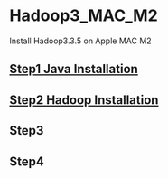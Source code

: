 # Hadoop3_MAC_M2
Install Hadoop3.3.5 on Apple MAC M2 

## [Step1 Java Installation](https://github.com/ichaush/Hadoop3_MAC_M2/blob/main/step1.md)  
## [Step2 Hadoop Installation](https://github.com/ichaush/Hadoop3_MAC_M2/blob/main/step2.md)
## Step3
## Step4
